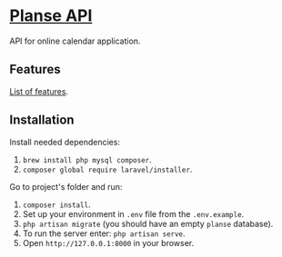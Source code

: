 # [Planse API](http://planse.vchkhr.com/)
API for online calendar application.

## Features
[List of features](https://github.com/users/vchkhr/projects/2).


## Installation
Install needed dependencies:
1. `brew install php mysql composer`.
2. `composer global require laravel/installer`.

Go to project's folder and run:
1. `composer install`.
2. Set up your environment in `.env` file from the `.env.example`.
3. `php artisan migrate` (you should have an empty `planse` database).
4. To run the server enter: `php artisan serve`.
5. Open `http://127.0.0.1:8000` in your browser.
